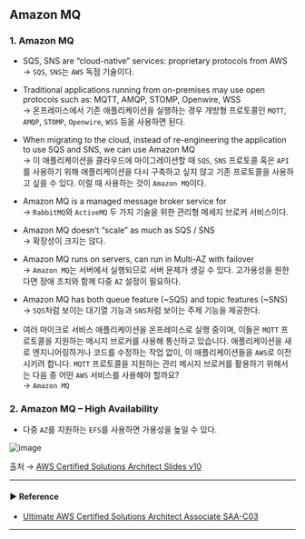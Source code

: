 ## Amazon MQ
### 1. Amazon MQ
- SQS, SNS are “cloud-native” services: proprietary protocols from AWS  
→ `SQS`, `SNS`는 `AWS` 독점 기술이다. 

- Traditional applications running from on-premises may use open protocols such as: MQTT, AMQP, STOMP, Openwire, WSS  
→ 온프레미스에서 기존 애플리케이션을 실행하는 경우 개방형 프로토콜인 `MQTT`, `AMQP`, `STOMP`, `Openwire`, `WSS` 등을 사용하면 된다.

- When migrating to the cloud, instead of re-engineering the application to use SQS and SNS, we can use Amazon MQ  
→ 이 애플리케이션을 클라우드에 마이그레이션할 때 `SQS`, `SNS` 프로토콜 혹은 `API`를 사용하기 위해 애플리케이션을 다시 구축하고 싶지 않고 기존 프로토콜을 사용하고 싶을 수 있다. 이럴 때 사용하는 것이 `Amazon MQ`이다.

- Amazon MQ is a managed message broker service for  
→ `RabbitMQ`와 `ActiveMQ` 두 가지 기술을 위한 관리형 메세지 브로커 서비스이다. 

- Amazon MQ doesn’t “scale” as much as SQS / SNS  
→ 확장성이 크지는 않다.

- Amazon MQ runs on servers, can run in Multi-AZ with failover  
→ `Amazon MQ`는 서버에서 실행되므로 서버 문제가 생길 수 있다. 고가용성을 원한다면 장애 조치와 함께 다중 `AZ` 설정이 필요하다.

- Amazon MQ has both queue feature (~SQS) and topic features (~SNS)  
→ `SQS`처럼 보이는 대기열 기능과 `SNS`처럼 보이는 주제 기능을 제공한다.

- 여러 마이크로 서비스 애플리케이션을 온프레미스로 실행 중이며, 이들은 `MQTT` 프로토콜을 지원하는 메시지 브로커를 사용해 통신하고 있습니다. 애플리케이션을 새로 엔지니어링하거나 코드를 수정하는 작업 없이, 이 애플리케이션들을 `AWS`로 이전시키려 합니다. `MQTT` 프로토콜을 지원하는 관리 메시지 브로커를 활용하기 위해서는 다음 중 어떤 `AWS` 서비스를 사용해야 할까요?  
→ `Amazon MQ`

### 2. Amazon MQ – High Availability
- 다중 `AZ`를 지원하는 `EFS`를 사용하면 가용성을 높일 수 있다.

![image](https://user-images.githubusercontent.com/97398071/235591636-686e27e7-9865-48b9-826c-cd00b3a88814.png)

출처 → [AWS Certified Solutions Architect Slides v10](https://courses.datacumulus.com/downloads/certified-solutions-architect-pn9/)

---
#### ▶ Reference
- [Ultimate AWS Certified Solutions Architect Associate SAA-C03](https://www.udemy.com/course/aws-certified-solutions-architect-associate-saa-c03/)
---